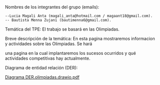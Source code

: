 Nombres de los integrantes del grupo (emails): 

    --Lucia Magali Anta (magali_anta@hotmail.com / magaant18@gmail.com). 
    -- Bautista Menna Zujani (bautimenna6@gmail.com).
    
Temática del TPE:
  El trabajo se basará en las Olimpiadas.
  
Breve descripción de la temática:
  En esta pagina mostraremos informacion y actividades sobre las Olimpiadas. Se hará
  
  una pagina en la cual implantaremos los sucesos ocurridos y qué actividades competitivas hay actualmente.
  
Diagrama de entidad relación (DER):

[Diagrama DER.olimpiadas.drawio.pdf](https://github.com/LuciaAnta/TPE-wed2/files/12707621/Diagrama.DER.olimpiadas.drawio.pdf)

